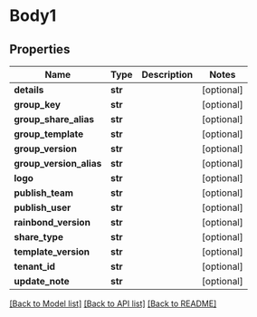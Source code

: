 # Body1

## Properties
Name | Type | Description | Notes
------------ | ------------- | ------------- | -------------
**details** | **str** |  | [optional] 
**group_key** | **str** |  | [optional] 
**group_share_alias** | **str** |  | [optional] 
**group_template** | **str** |  | [optional] 
**group_version** | **str** |  | [optional] 
**group_version_alias** | **str** |  | [optional] 
**logo** | **str** |  | [optional] 
**publish_team** | **str** |  | [optional] 
**publish_user** | **str** |  | [optional] 
**rainbond_version** | **str** |  | [optional] 
**share_type** | **str** |  | [optional] 
**template_version** | **str** |  | [optional] 
**tenant_id** | **str** |  | [optional] 
**update_note** | **str** |  | [optional] 

[[Back to Model list]](../README.md#documentation-for-models) [[Back to API list]](../README.md#documentation-for-api-endpoints) [[Back to README]](../README.md)


